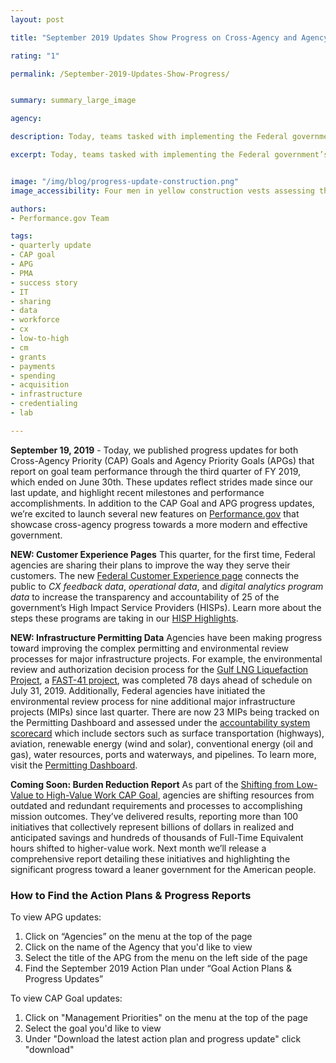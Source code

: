 ```yaml
---
layout: post

title: "September 2019 Updates Show Progress on Cross-Agency and Agency Priority Goals "

rating: "1"

permalink: /September-2019-Updates-Show-Progress/


summary: summary_large_image

agency:

description: Today, teams tasked with implementing the Federal government’s high-priority initiatives released their September 2019 progress updates for both Cross-Agency Priority (CAP) Goals and Agency Priority Goals (APGs).

excerpt: Today, teams tasked with implementing the Federal government’s high-priority initiatives released their September 2019 progress updates for both Cross-Agency Priority (CAP) Goals and Agency Priority Goals (APGs).


image: "/img/blog/progress-update-construction.png"
image_accessibility: Four men in yellow construction vests assessing the state of a building that is in the progress of being built.

authors:
- Performance.gov Team

tags:
- quarterly update
- CAP goal
- APG
- PMA
- success story
- IT
- sharing
- data
- workforce
- cx
- low-to-high
- cm
- grants
- payments
- spending
- acquisition
- infrastructure
- credentialing
- lab

---
```

**September 19, 2019** - Today, we published progress updates for both Cross-Agency Priority (CAP) Goals and Agency Priority Goals (APGs) that report on goal team performance through the third quarter of FY 2019, which ended on June 30th. These updates reflect strides made since our last update, and highlight recent milestones and performance accomplishments. In addition to the CAP Goal and APG progress updates, we’re excited to launch several new features on [Performance.gov](https://www.performance.gov/) that showcase cross-agency progress towards a more modern and effective government.

**NEW: Customer Experience Pages**
This quarter, for the first time, Federal agencies are sharing their plans to improve the way they serve their customers. The new [Federal Customer Experience page](https://www.performance.gov/cx/) connects the public to *CX feedback data*, *operational data*, and *digital analytics program data* to increase the transparency and accountability of 25 of the government’s High Impact Service Providers (HISPs). Learn more about the steps these programs are taking in our [HISP Highlights](https://www.performance.gov/cx/).

**NEW: Infrastructure Permitting Data**
Agencies have been making progress toward improving the complex permitting and environmental review processes for major infrastructure projects. For example, the environmental review and authorization decision process for the [Gulf LNG Liquefaction Project](https://www.permits.performance.gov/projects/gulf-lng-liquefaction-project-n), a [FAST-41 project](https://www.permits.performance.gov/sites/permits.performance.gov/files/docs/documentation/37401/fast41fact-sheet20181002.pdf), was completed 78 days ahead of schedule on July 31, 2019.  Additionally, Federal agencies have initiated the environmental review process for nine additional major infrastructure projects (MIPs) since last quarter. There are now 23 MIPs being tracked on the Permitting Dashboard and assessed under the [accountability system scorecard](https://www.permits.performance.gov/scorecard/2019/2) which include sectors such as surface transportation (highways), aviation, renewable energy (wind and solar), conventional energy (oil and gas), water resources, ports and waterways, and pipelines. To learn more, visit the [Permitting Dashboard](https://www.permits.performance.gov/).

**Coming Soon: Burden Reduction Report**
As part of the [Shifting from Low-Value to High-Value Work CAP Goal](https://www.performance.gov/CAP/low-value-to-high-value-work/), agencies are shifting resources from outdated and redundant requirements and processes to accomplishing mission outcomes. They’ve delivered results, reporting more than 100 initiatives that collectively represent billions of dollars in realized and anticipated savings and hundreds of thousands of Full-Time Equivalent hours shifted to higher-value work. Next month we’ll release a comprehensive report detailing these initiatives and highlighting the significant progress toward a leaner government for the American people.


### How to Find the Action Plans & Progress Reports

To view APG updates:
1. Click on “Agencies” on the menu at the top of the page
2. Click on the name of the Agency that you'd like to view
3. Select the title of the APG from the menu on the left side of the page
4. Find the September 2019 Action Plan under “Goal Action Plans & Progress Updates”

To view CAP Goal updates:
1. Click on "Management Priorities" on the menu at the top of the page
2. Select the goal you'd like to view
3. Under "Download the latest action plan and progress update" click "download"
